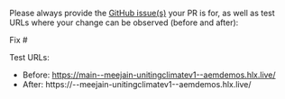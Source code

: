 Please always provide the [GitHub issue(s)](../issues) your PR is for, as well as test URLs where your change can be observed (before and after):

Fix #<gh-issue-id>

Test URLs:
- Before: https://main--meejain-unitingclimatev1--aemdemos.hlx.live/
- After: https://<branch>--meejain-unitingclimatev1--aemdemos.hlx.live/
